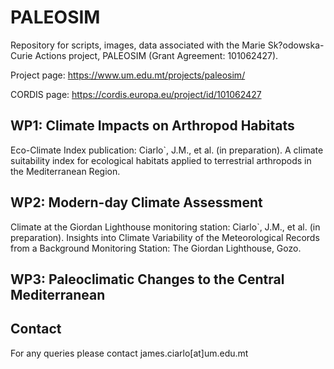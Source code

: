 # PALEOSIM

Repository for scripts, images, data associated with the Marie Sk?odowska-Curie Actions project, PALEOSIM (Grant Agreement: 101062427). 

Project page: https://www.um.edu.mt/projects/paleosim/

CORDIS page: https://cordis.europa.eu/project/id/101062427

## WP1: Climate Impacts on Arthropod Habitats

Eco-Climate Index publication: 
Ciarlo`, J.M., et al. (in preparation). A climate suitability index for ecological habitats applied to terrestrial arthropods in the Mediterranean Region. 


## WP2: Modern-day Climate Assessment

Climate at the Giordan Lighthouse monitoring station:
Ciarlo`, J.M., et al. (in preparation). Insights into Climate Variability of the Meteorological Records from a Background Monitoring Station: The Giordan Lighthouse, Gozo.


## WP3: Paleoclimatic Changes to the Central Mediterranean


## Contact
For any queries please contact james.ciarlo[at]um.edu.mt
